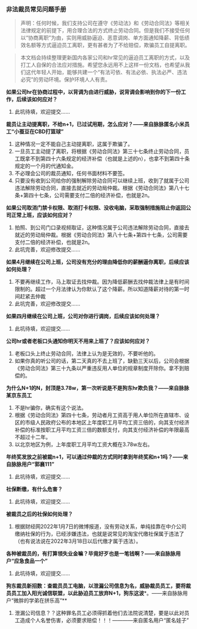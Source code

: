 ### 非法裁员常见问题手册

> 声明：任何时候，我们支持公司在遵守《劳动法》和《劳动合同法》等相关法律规定的前提下，用合理合法的方式终止劳动合同。但是我们不接受任何以“协商离职”为由，实则用威胁逼迫、恶意调岗、单方面通知降薪、背低绩效名额等方式逼迫员工离职，更有甚者为了不给赔偿，欺骗员工自提离职。

> 本文档会持续整理更新国内各家公司和hr常见的逼迫员工离职的方式，以及打工人自保的合法应对措施。希望您永远用不上这样一份文档，也希望从我们这代年轻人开始，能够共建一个“有法可依、有法必依、执法必严、违法必究”的劳动环境。保护环境人人有责。



**如果公司hr在协商过程中，以背调为由进行威胁，说背调会影响到你的下一份工作，后续该如何应对？**

1. 此坑待填，欢迎提交......



**裁员让主动提离职，不给n+1，已过试用期，怎么应对？——来自脉脉匿名小米员工“小蚕豆在CBD打篮球”**

1. 这种情况一定不能自己主动提离职，这属于欺骗了。
2. 一旦员工主动提了离职，将根据《劳动合同法》第三十七条终止劳动合同，员工既拿不到第四十六条规定的经济补偿（也就是上述的n），也拿不到第四十条规定的一个月的代通知金。
3. 不必理会公司的裁员通知，任何书面材料不要签。
4. 只要没有收到公司给你的强制解除劳动合同可以继续上班，收到了就属于公司违法解除劳动合同，直接去就近的劳动局仲裁。根据《劳动合同法》第八十七条+第四十七条，公司需要支付二倍的经济补偿，也就是2n。



**如果公司取消门禁卡权限、取消打卡权限、没收电脑，采取强制措施阻止你返回公司正常上班，应该如何应对？**

1. 拍照、到公司门口录视频取证，这种情况属于公司违法解除劳动合同，直接去就近的劳动局仲裁。根据《劳动合同法》第八十七条+第四十七条，公司需要支付二倍的经济补偿，也就是2n。
2. 此坑完善，欢迎修改提交......



**如果4月继续在公司上班，公司没有充分的理由降低你的薪酬逼你离职，后续应该如何处理？**

1. 不要再继续工作，马上取证去找仲裁。因为降低薪酬去找仲裁法律上是有时间限制的。超过一个月法律认为你默认了这个降薪。所以知道降薪对待的第一时间赶紧去仲裁
2. 此坑完善，欢迎修改提交......



**如果四月继续在公司上班，公司对你进行调岗，后续应该如何处理？**

1. 此坑待填，欢迎提交......



**公司hr或者老板口头通知你明天不用来上班了？应该如何应对？**

1. 老板口头上终止劳动合同，法律上认为是无效的，不要听他的。
2. 如果你真的听公司的话，第二天真的不去上班了，缺勤三天以后，公司会根据《劳动合同法》第三十九条以严重违反用人单位的规章制度开除你。拿不到赔偿的。



**为什么N+1的N，封顶是3.78w，第一次听说是不是狗东hr欺负我？——来自脉脉某京东员工**

1. 不是hr骗你，确实有这个说法。
2. 根据《劳动合同法》第四十七条，劳动者月工资高于用人单位所在直辖市、设区的市级人民政府公布的本地区上年度职工月平均工资三倍的，向其支付经济补偿的标准按职工月平均工资三倍的数额支付，向其支付经济补偿的年限最高不超过十二年。
3. 以北京地区为例，上年度职工月平均工资大概在3.78w左右。



**年终奖发放之前被裁n+1，可以通过仲裁的方式同时拿到年终奖和n+1吗？——来自脉脉用户“郭襄111”**

1. 此坑待填，欢迎提交......



**社保断缴，有什么危害？**

1. 此坑待填，欢迎提交......



**被裁员之后的社保如何处理？**

1. 根据财经网2022年1月7日的微博报道，没有劳动关系，单纯挂靠在中介公司缴纳社保的行为，已经涉嫌违法，也就是说常见的淘宝代缴社保属于违法了（也有说法说在2022年3月18日以后代缴才属于违法）。



**各种被裁员的，有打算领失业金嘛？毕竟好歹也是一笔钱啊？——来自脉脉用户“应急食品一个”**

1. 此坑待填，欢迎提交......



**狗东裁员新招数：查裁员员工电脑，以泄漏公司信息为名，威胁裁员员工，要将裁员员工加入阳光诚信联盟，以此胁迫员工放弃N+1，狗东这波***。——来自脉脉用户“微胖的学弟在拼乐高”**

1. 泄漏公司信息？？这种罪名员工必须得抓着他们去法院说清楚，要是以此对员工造成个人名誉伤害，必须要求赔偿！！！————来自匿名用户“匿名娃子”

   

